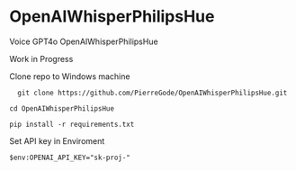 # OpenAIWhisperPhilipsHue
Voice GPT4o OpenAIWhisperPhilipsHue

Work in Progress

Clone repo to Windows machine
```
  git clone https://github.com/PierreGode/OpenAIWhisperPhilipsHue.git
```
```
cd OpenAIWhisperPhilipsHue
```
```
pip install -r requirements.txt
```
Set API key in Enviroment
``` 
$env:OPENAI_API_KEY="sk-proj-"
```
